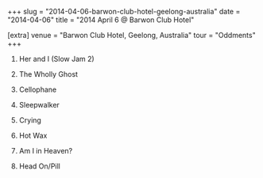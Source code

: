 +++
slug = "2014-04-06-barwon-club-hotel-geelong-australia"
date = "2014-04-06"
title = "2014 April 6 @ Barwon Club Hotel"

[extra]
venue = "Barwon Club Hotel, Geelong, Australia"
tour = "Oddments"
+++


 1. Her and I (Slow Jam 2)

 2. The Wholly Ghost

 3. Cellophane

 4. Sleepwalker

 5. Crying

 6. Hot Wax

 7. Am I in Heaven?

 8. Head On/Pill



